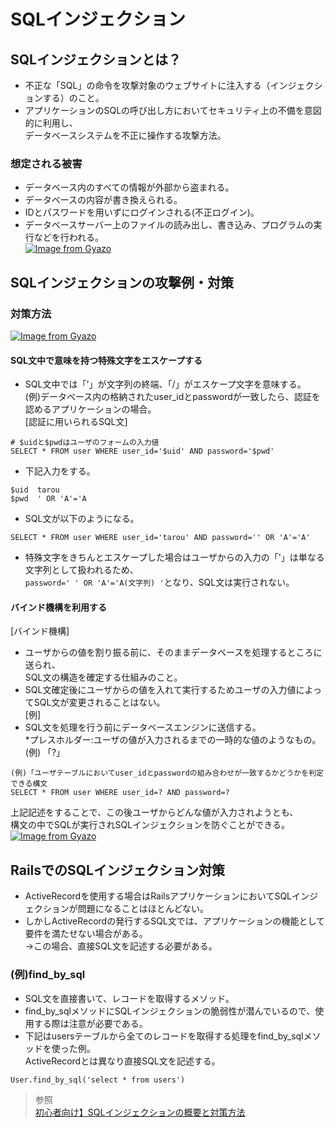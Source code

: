 # SQLインジェクション  
## SQLインジェクションとは？  
* 不正な「SQL」の命令を攻撃対象のウェブサイトに注入する（インジェクションする）のこと。  
* アプリケーションのSQLの呼び出し方においてセキュリティ上の不備を意図的に利用し、<br>データベースシステムを不正に操作する攻撃方法。  
### 想定される被害  
* データベース内のすべての情報が外部から盗まれる。  
* データベースの内容が書き換えられる。  
* IDとパスワードを用いずにログインされる(不正ログイン)。  
* データベースサーバー上のファイルの読み出し、書き込み、プログラムの実行などを行われる。  
[![Image from Gyazo](https://i.gyazo.com/1dd40916028b125a99d8f10633504369.png)](https://gyazo.com/1dd40916028b125a99d8f10633504369)

## SQLインジェクションの攻撃例・対策  
### 対策方法
[![Image from Gyazo](https://i.gyazo.com/08117a2d4457c258c2bfe44993c4f544.png)](https://gyazo.com/08117a2d4457c258c2bfe44993c4f544)
#### SQL文中で意味を持つ特殊文字をエスケープする  
* SQL文中では「'」が文字列の終端、「/」がエスケープ文字を意味する。  
(例)データベース内の格納されたuser_idとpasswordが一致したら、認証を認めるアプリケーションの場合。  
[認証に用いられるSQL文]  
```
# $uidと$pwdはユーザのフォームの入力値
SELECT * FROM user WHERE user_id='$uid' AND password='$pwd' 
```
* 下記入力をする。  
```
$uid  tarou
$pwd  ' OR 'A'='A
```
* SQL文が以下のようになる。  
```
SELECT * FROM user WHERE user_id='tarou' AND password='' OR 'A'='A'
```
* 特殊文字をきちんとエスケープした場合はユーザからの入力の「'」は単なる文字列として扱われるため、<br>```password=' ' OR 'A'='A(文字列) '```となり、SQL文は実行されない。  

#### バインド機構を利用する  
[バインド機構]  
* ユーザからの値を割り振る前に、そのままデータベースを処理するところに送られ、<br>SQL文の構造を確定する仕組みのこと。   
* SQL文確定後にユーザからの値を入れて実行するためユーザの入力値によってSQL文が変更されることはない。  
[例]  
* SQL文を処理を行う前にデータベースエンジンに送信する。  
*プレスホルダー:ユーザの値が入力されるまでの一時的な値のようなもの。(例) 「?」  
```
(例)「ユーザテーブルにおいてuser_idとpasswordの組み合わせが一致するかどうかを判定できる構文
SELECT * FROM user WHERE user_id=? AND password=?
```
上記記述をすることで、この後ユーザからどんな値が入力されようとも、<br>構文の中でSQLが実行されSQLインジェクションを防ぐことができる。  
[![Image from Gyazo](https://i.gyazo.com/2f6310a385d9033e1592c1f349358fd0.png)](https://gyazo.com/2f6310a385d9033e1592c1f349358fd0)

## RailsでのSQLインジェクション対策  
* ActiveRecordを使用する場合はRailsアプリケーションにおいてSQLインジェクションが問題になることはほとんどない。  
* しかしActiveRecordの発行するSQL文では、アプリケーションの機能として要件を満たせない場合がある。  
→この場合、直接SQL文を記述する必要がある。  
### (例)**find_by_sql**  
* SQL文を直接書いて、レコードを取得するメソッド。  
* find_by_sqlメソッドにSQLインジェクションの脆弱性が潜んでいるので、使用する際は注意が必要である。  
* 下記はusersテーブルから全てのレコードを取得する処理をfind_by_sqlメソッドを使った例。  
ActiveRecordとは異なり直接SQL文を記述する。  
```
User.find_by_sql('select * from users')
```



> 参照  
[初心者向け】SQLインジェクションの概要と対策方法](https://www.kagoya.jp/howto/network/sql-injection/)  






